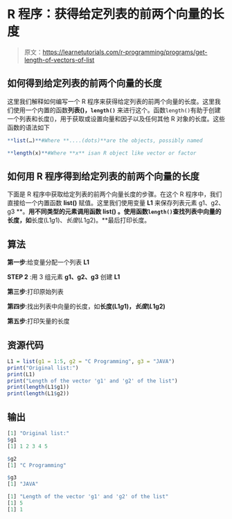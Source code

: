 # R 程序：获得给定列表的前两个向量的长度

> 原文：<https://learnetutorials.com/r-programming/programs/get-length-of-vectors-of-list>

## 如何得到给定列表的前两个向量的长度

这里我们解释如何编写一个 R 程序来获得给定列表的前两个向量的长度。这里我们使用一个内置的函数**列表()，`length()`** 来进行这个。函数`length()`有助于创建一个列表和长度()，用于获取或设置向量和因子以及任何其他 R 对象的长度。这些函数的语法如下

```r
**list(…)**#Where **....(dots)**are the objects, possibly named 

```

```r
**length(x)**#Where **x** isan R object like vector or factor 

```

## 如何用 R 程序得到给定列表的前两个向量的长度

下面是 R 程序中获取给定列表的前两个向量长度的步骤。在这个 R 程序中，我们直接给一个内置函数 **list()** 赋值。这里我们使用变量 **L1** 来保存列表元素 g1、g2、g3 **。**用不同类型的元素调用函数 **list()** 。使用函数`length()`查找列表中向量的长度，如**长度(L1$g1)、长度(L1$g2)。**最后打印长度。

## 算法

**第一步**:给变量分配一个列表 **L1**

**STEP 2** :用 3 组元素 **g1、g2、g3** 创建 **L1**

**第三步**:打印原始列表

**第四步**:找出列表中向量的长度，如**长度(L1$g1)，长度(L1$g2)**

**第五步**:打印矢量的长度

## 资源代码

```r
L1 = list(g1 = 1:5, g2 = "C Programming", g3 = "JAVA")
print("Original list:")
print(L1)
print("Length of the vector 'g1' and 'g2' of the list")
print(length(L1$g1))
print(length(L1$g2))

```

## 输出

```r
[1] "Original list:"
$g1
[1] 1 2 3 4 5

$g2
[1] "C Programming"

$g3
[1] "JAVA"

[1] "Length of the vector 'g1' and 'g2' of the list"
[1] 5
[1] 1
```